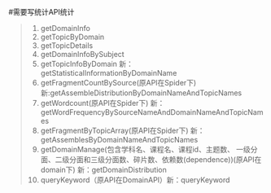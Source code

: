 #需要写统计API统计
>1. getDomainInfo
>2. getTopicByDomain
>3. getTopicDetails
>4. getDomainInfoBySubject
>5. getTopicInfoByDomain 新：getStatisticalInformationByDomainName
>6. getFragmentCountBySource(原API在Spider下) 新:getAssembleDistributionByDomainNameAndTopicNames
>7. getWordcount(原API在Spider下) 新：getWordFrequencyBySourceNameAndDomainNameAndTopicNames
>8. getFragmentByTopicArray(原API在Spider下) 新：getAssemblesByDomainNameAndTopicNames
>9. getDomainManage(包含学科名、课程名、课程id、主题数、
一级分面、二级分面和三级分面数、碎片数、依赖数(dependence))(原API在domain下) 新：getDomainDistribution
>10. queryKeyword（原API在DomainAPI）新：queryKeyword